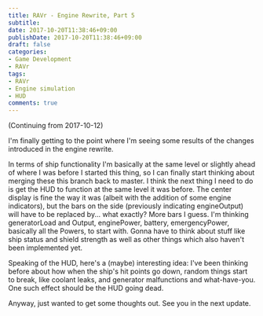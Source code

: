 ```yaml
---
title: RAVr - Engine Rewrite, Part 5
subtitle:
date: 2017-10-20T11:38:46+09:00
publishDate: 2017-10-20T11:38:46+09:00
draft: false
categories:
- Game Development
- RAVr
tags:
- RAVr
- Engine simulation
- HUD
comments: true
---
```


(Continuing from 2017-10-12)

I'm finally getting to the point where I'm seeing some results of the changes introduced in the engine rewrite.
<!--more-->

In terms of ship functionality I'm basically at the same level or slightly ahead of where I was before I started this thing, so I can finally start thinking about merging these this branch back to master. I think the next thing I need to do is get the HUD to function at the same level it was before. The center display is fine the way it was (albeit with the addition of some engine indicators), but the bars on the side (previously indicating engineOutput) will have to be replaced by... what exactly? More bars I guess. I'm thinking generatorLoad and Output, enginePower, battery, emergencyPower, basically all the Powers, to start with. Gonna have to think about stuff like ship status and shield strength as well as other things which also haven't been implemented yet.

Speaking of the HUD, here's a (maybe) interesting idea: I've been thinking before about how when the ship's hit points go down, random things start to break, like coolant leaks, and generator malfunctions and what-have-you. One such effect should be the HUD going dead.

Anyway, just wanted to get some thoughts out. See you in the next update.
